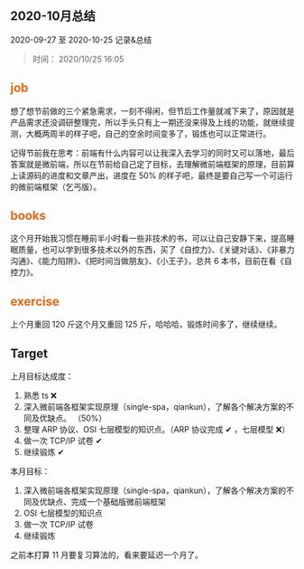 ## 2020-10月总结

2020-09-27 至 2020-10-25 记录&总结
 
> 时间： 2020/10/25 16:05

## <span class="important-font">job</span>

想了想节前做的三个紧急需求，一刻不得闲，但节后工作量就减下来了，原因就是产品需求还没调研整理完，所以手头只有上一期还没来得及上线的功能，就继续提测，大概两周半的样子吧，自己的空余时间变多了，锻炼也可以正常进行。

记得节前我在思考：前端有什么内容可以让我深入去学习的同时又可以落地，最后答案就是微前端，所以在节前给自己定了目标，去理解微前端框架的原理，目前算上读源码的进度和文章产出，进度在 50% 的样子吧，最终是要自己写一个可运行的微前端框架（乞丐版）。

## <span class="important-font">books</span>

这个月开始我习惯在睡前半小时看一些非技术的书，可以让自己安静下来，提高睡眠质量，也可以学到很多技术以外的东西，买了《自控力》、《关键对话》、《非暴力沟通》、《能力陷阱》、《把时间当做朋友》、《小王子》，总共 6 本书，目前在看《自控力》。

## <span class="important-font">exercise</span>

上个月重回 120 斤这个月又重回 125 斤，哈哈哈，锻炼时间多了，继续继续。

## Target

上月目标达成度：
1. 熟悉 ts ❌
2. 深入微前端各框架实现原理（single-spa，qiankun），了解各个解决方案的不同及优缺点。 （50%）
3. 整理 ARP 协议、OSI 七层模型的知识点。（ARP 协议完成 ✔ ，七层模型 ❌）
4. 做一次 TCP/IP 试卷 ✔
5. 继续锻炼 ✔

本月目标：
1. 深入微前端各框架实现原理（single-spa，qiankun），了解各个解决方案的不同及优缺点、完成一个基础版微前端框架
2. OSI 七层模型的知识点
3. 做一次 TCP/IP 试卷
4. 继续锻炼

之前本打算 11 月要复习算法的，看来要延迟一个月了。

<style>
.important-font {
    color:#ec6611;
    font-weight:bold;
}
</style>